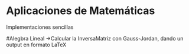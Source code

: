 # Aplicaciones de Matemáticas
Implementaciones sencillas

#Alegbra Lineal
     ->Calcular la InversaMatriz con Gauss-Jordan, dando un output en formato LaTeX	
